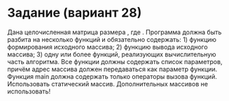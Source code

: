 # Задание (вариант 28)
Дана целочисленная матрица размера , где .
Программа должна быть разбита на несколько функций и обязательно содержать: 1) функцию формирования исходного массива;
2) функцию вывода исходного массива;
3) одну или более функций, реализующих вычислительную часть алгоритма. Все
функции должны содержать список параметров, причём адрес массива должен передаваться как параметр функции. Функция main должна содержать только операторы вызова функций.
Использовать статический массив. Дополнительных массивов не использовать!

